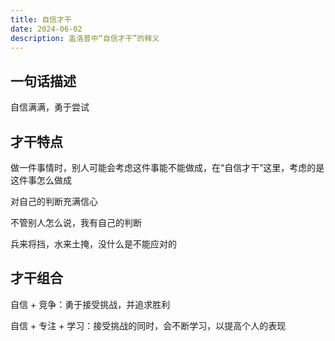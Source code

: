 ```yaml
---
title: 自信才干
date: 2024-06-02
description: 盖洛普中“自信才干”的释义
---
```


## 一句话描述

自信满满，勇于尝试

## 才干特点

做一件事情时，别人可能会考虑这件事能不能做成，在“自信才干”这里，考虑的是这件事怎么做成

对自己的判断充满信心

不管别人怎么说，我有自己的判断

兵来将挡，水来土掩，没什么是不能应对的

## 才干组合

自信 + 竞争：勇于接受挑战，并追求胜利

自信 + 专注 + 学习：接受挑战的同时，会不断学习，以提高个人的表现